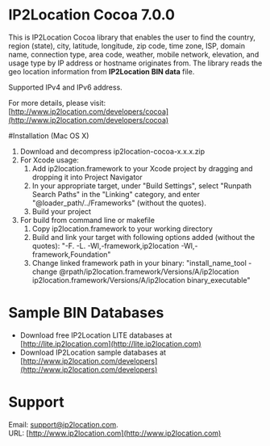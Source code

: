 # IP2Location Cocoa 7.0.0
This is IP2Location Cocoa library that enables the user to find the country, region (state), city, latitude, longitude, zip code, time zone, ISP, domain name, connection type, area code, weather, mobile network, elevation, and usage type by IP address or hostname originates from.  The library reads the geo location information
from **IP2Location BIN data** file.

Supported IPv4 and IPv6 address.

For more details, please visit:
[http://www.ip2location.com/developers/cocoa](http://www.ip2location.com/developers/cocoa)


#Installation (Mac OS X)
1. Download and decompress ip2location-cocoa-x.x.x.zip
2. For Xcode usage:
   1. Add ip2location.framework to your Xcode project by dragging and dropping it into Project Navigator
   2. In your appropriate target, under "Build Settings", select "Runpath Search Paths" in the "Linking" category, and enter "@loader_path/../Frameworks" (without the quotes).
   3. Build your project
3. For build from command line or makefile
   1. Copy ip2location.framework to your working directory
   2. Build and link your target with following options added (without the quotes): "-F. -L. -Wl,-framework,ip2location -Wl,-framework,Foundation"
   3. Change linked framework path in your binary: "install_name_tool -change @rpath/ip2location.framework/Versions/A/ip2location ip2location.framework/Versions/A/ip2location binary_executable"


# Sample BIN Databases
* Download free IP2Location LITE databases at [http://lite.ip2location.com](http://lite.ip2location.com)  
* Download IP2Location sample databases at [http://www.ip2location.com/developers](http://www.ip2location.com/developers)

# Support
Email: support@ip2location.com.  
URL: [http://www.ip2location.com](http://www.ip2location.com)
